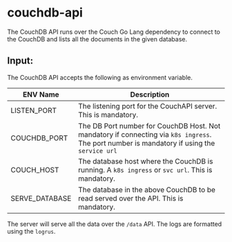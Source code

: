# couchdb-api

The CouchDB API runs over the Couch Go Lang dependency to connect to the CouchDB and lists all the documents in the given database.

## Input:
The CouchDB API accepts the following as environment variable.

ENV Name | Description
-- | --
LISTEN_PORT | The listening port for the CouchAPI server. This is mandatory.
COUCHDB_PORT | The DB Port number for CouchDB Host. Not mandatory if connecting via `k8s ingress`. The port number is mandatory if using the `service url`
COUCH_HOST | The database host where the CouchDB is running. A `k8s ingress` or `svc url`. This is mandatory.
SERVE_DATABASE | The database in the above CouchDB to be read served over the API. This is mandatory.

The server will serve all the data over the `/data` API. The logs are formatted using the `logrus`.

